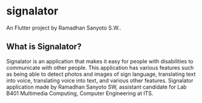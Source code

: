 # signalator

An Flutter project by Ramadhan Sanyoto S.W..

## What is Signalator?

Signalator is an application that makes it easy for people with disabilities to communicate with other people. This application has various features such as being able to detect photos and images of sign language, translating text into voice, translating voice into text, and various other features. Signalator application made by Ramadhan Sanyoto SW, assistant candidate for Lab B401 Multimedia Computing, Computer Engineering at ITS.
